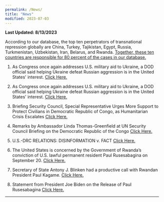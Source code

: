```yaml
---
permalink: /News/
title: "News"
modified: 2023-07-03
---
```



<b> Last Updated: 8/13/2023 </b>














According to our database, the top ten perpetrators of transnational repression globally are China,
Turkey, Tajikistan, Egypt, Russia, Turkmenistan, Uzbekistan, Iran, Belarus, and Rwanda. <a href=" https://homeland.house.gov/wp-content/uploads/2024/01/2024-01-17-CTI-HRG-Testimony-1.pdf"> Together, these ten countries are responsible for 80 percent of the cases in our database. </a>




1. As Congress once again addresses U.S. military aid to Ukraine, a DOD official said helping Ukraine defeat Russian aggression is in the United States' interest. <a href=" https://www.defense.gov/News/News-Stories/Article/Article/3671938/dod-official-restates-why-supporting-ukraine-is-in-us-interest/"> Click Here. </a>


2. As Congress once again addresses U.S. military aid to Ukraine, a DOD official said helping Ukraine defeat Russian aggression is in the United States' interest. <a href=" https://www.defense.gov/News/News-Stories/Article/Article/3671938/dod-official-restates-why-supporting-ukraine-is-in-us-interest/"> Click Here. </a>


3. Briefing Security Council, Special Representative Urges More Support to Protect Civilians in Democratic Republic of Congo, as Humanitarian Crisis Escalates <a href=" https://press.un.org/en/2023/sc15426.doc.htm"> Click Here.</a> 


4. Remarks by Ambassador Linda Thomas-Greenfield at UN Security Council Briefing on the Democratic Republic of the Congo <a href=" https://usun.usmission.gov/remarks-by-ambassador-linda-thomas-greenfield-at-un-security-council-briefing-on-the-situation-concerning-the-democratic-republic-of-the-congo/"> Click Here.</a> 


5. U.S.-DRC RELATIONS: DISINFORMATION v. FACT <a href=" https://cd.usembassy.gov/u-s-drc-relations-disinformation-v-fact/"> Click Here.</a> 


6. The United States is concerned by the Government of Rwanda’s conviction of U.S. lawful permanent resident Paul Rusesabagina on September 20. <a href=" https://www.state.gov/paul-rusesabagina-case-outcome/"> Click Here. </a> 


7. Secretary of State Antony J. Blinken had a productive call with Rwandan President Paul Kagame. <a href=" https://www.usau.usmission.gov/secretary-blinkens-call-with-rwandan-president-kagame/"> Click Here.</a> 


8. Statement from President Joe Biden on the Release of Paul Rusesabagina <a href=" https://www.whitehouse.gov/briefing-room/statements-releases/2023/03/24/statement-from-president-joe-biden-on-the-release-of-paul-rusesabagina/"> Click Here. </a>







<hr style="height:2px;border-width:0;color:gray;background-color:gray">




